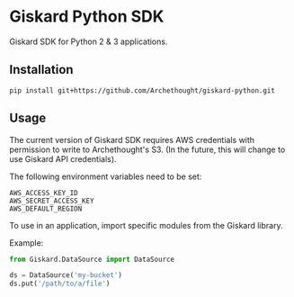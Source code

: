 # Giskard Python SDK

Giskard SDK for Python 2 & 3 applications.

## Installation

```pip install git+https://github.com/Archethought/giskard-python.git```

## Usage

The current version of Giskard SDK requires AWS credentials with permission to write to Archethought's S3. (In the future, this will change to use Giskard API credentials).

The following environment variables need to be set:

    AWS_ACCESS_KEY_ID
    AWS_SECRET_ACCESS_KEY
    AWS_DEFAULT_REGION
    
To use in an application, import specific modules from the Giskard library.

Example:

```python
from Giskard.DataSource import DataSource    

ds = DataSource('my-bucket')
ds.put('/path/to/a/file')
```
